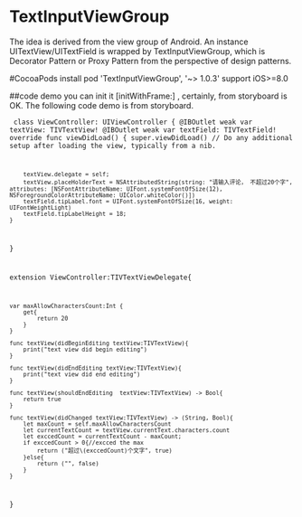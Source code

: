 # TextInputViewGroup

The idea is derived from the view group of Android.  An instance UITextView/UITextField is wrapped by TextInputViewGroup, which is Decorator Pattern or Proxy Pattern from the perspective of design patterns.  


#CocoaPods install
pod 'TextInputViewGroup', '~> 1.0.3'       support iOS>=8.0

##code demo
you can init it [initWithFrame:] , certainly, from storyboard is OK. The following code demo is from storyboard. 
<code><pre>
class ViewController: UIViewController {
    @IBOutlet weak var textView: TIVTextView!
    @IBOutlet weak var textField: TIVTextField!
    override func viewDidLoad() {
        super.viewDidLoad()
        // Do any additional setup after loading the view, typically from a nib.
        
        textView.delegate = self;
        textView.placeHolderText = NSAttributedString(string: "请输入评论， 不超过20个字", attributes: [NSFontAttributeName: UIFont.systemFontOfSize(12), NSForegroundColorAttributeName: UIColor.whiteColor()])
        textField.tipLabel.font = UIFont.systemFontOfSize(16, weight: UIFontWeightLight)
        textField.tipLabelHeight = 18;
    }
}

extension ViewController:TIVTextViewDelegate{
    
    var maxAllowCharactersCount:Int {
        get{
            return 20
        }
    }
    
    func textView(didBeginEditing textView:TIVTextView){
        print("text view did begin editing")
    }
    
    func textView(didEndEditing textView:TIVTextView){
        print("text view did end editing")
    }
    
    func textView(shouldEndEditing  textView:TIVTextView) -> Bool{
        return true
    }
    
    func textView(didChanged textView:TIVTextView) -> (String, Bool){
        let maxCount = self.maxAllowCharactersCount
        let currentTextCount = textView.currentText.characters.count
        let exccedCount = currentTextCount - maxCount;
        if exccedCount > 0{//excced the max
            return ("超过\(exccedCount)个文字", true)
        }else{
            return ("", false)
        }
    }
}
</pre></code>
